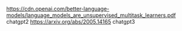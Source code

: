 https://cdn.openai.com/better-language-models/language_models_are_unsupervised_multitask_learners.pdf chatgpt2
https://arxiv.org/abs/2005.14165 chatgpt3